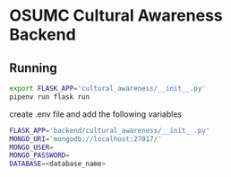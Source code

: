 # OSUMC Cultural Awareness Backend

## Running

```sh
export FLASK_APP='cultural_awareness/__init__.py'
pipenv run flask run
```

create .env file and add the following variables

```sh
FLASK_APP='backend/cultural_awareness/__init__.py'
MONGO_URI='mongodb://localhost:27017/'
MONGO_USER=
MONGO_PASSWORD=
DATABASE=<database_name>
```

